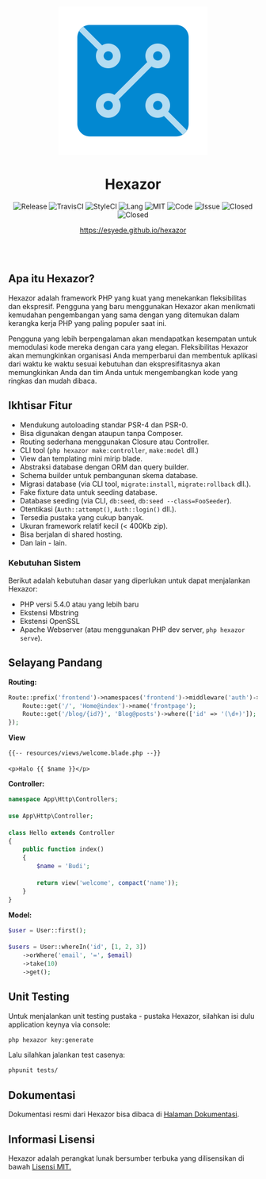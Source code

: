 <a id="readme"></a>

<p align="center">
  <img src="docs/_assets/images/logo.svg" alt="Hexazor"/>
</p>

<h1 align="center"> Hexazor</h1>
<p align="center">
	<img src="https://img.shields.io/github/v/release/esyede/hexazor?include_prereleases" alt="Release"/>
	<img src="https://travis-ci.org/esyede/hexazor.svg?branch=master" alt="TravisCI"/>
	<img src="https://github.styleci.io/repos/230306506/shield" alt="StyleCI"/>
	<img src="https://img.shields.io/github/languages/top/esyede/hexazor" alt="Lang"/>
	<img src="http://img.shields.io/:license-mit-blue.svg?style=flat-square" alt="MIT"/>
	<img src="https://img.shields.io/github/languages/code-size/esyede/hexazor" alt="Code"/>
	<img src="https://img.shields.io/github/issues-raw/esyede/hexazor" alt="Issue"/>
	<img src="https://img.shields.io/github/issues-closed/esyede/hexazor" alt="Closed"/>
	<img src="https://img.shields.io/github/issues-pr/esyede/hexazor" alt="Closed"/>
</p>
<p align="center">
	<a href="https://esyede.github.io/hexazor">https://esyede.github.io/hexazor</a>
</p>

<br>
<br>


## Apa itu Hexazor?

Hexazor adalah framework PHP yang kuat yang menekankan fleksibilitas dan ekspresif. Pengguna yang baru menggunakan Hexazor akan menikmati kemudahan pengembangan yang sama dengan yang ditemukan dalam kerangka kerja PHP yang paling populer saat ini.

Pengguna yang lebih berpengalaman akan mendapatkan kesempatan untuk memodulasi kode mereka dengan cara yang elegan. Fleksibilitas Hexazor akan memungkinkan organisasi Anda memperbarui dan membentuk aplikasi dari waktu ke waktu sesuai kebutuhan dan ekspresifitasnya akan memungkinkan Anda dan tim Anda untuk mengembangkan kode yang ringkas dan mudah dibaca.


## Ikhtisar Fitur

- Mendukung autoloading standar PSR-4 dan PSR-0.
- Bisa digunakan dengan ataupun tanpa Composer.
- Routing sederhana menggunakan Closure atau Controller.
- CLI tool (`php hexazor make:controller`, `make:model` dll.)
- View dan templating mini mirip blade.
- Abstraksi database dengan ORM dan query builder.
- Schema builder untuk pembangunan skema database.
- Migrasi database (via CLI tool, `migrate:install`, `migrate:rollback` dll.).
- Fake fixture data untuk seeding database.
- Database seeding (via CLI, `db:seed`, `db:seed --class=FooSeeder`).
- Otentikasi (`Auth::attempt()`, `Auth::login()` dll.).
- Tersedia pustaka yang cukup banyak.
- Ukuran framework relatif kecil (< 400Kb zip).
- Bisa berjalan di shared hosting.
- Dan lain - lain.


### Kebutuhan Sistem

Berikut adalah kebutuhan dasar yang diperlukan untuk dapat menjalankan Hexazor:

- PHP versi 5.4.0 atau yang lebih baru
- Ekstensi Mbstring
- Ekstensi OpenSSL
- Apache Webserver (atau menggunakan PHP dev server, `php hexazor serve`).


## Selayang Pandang

**Routing:**
```php
Route::prefix('frontend')->namespaces('frontend')->middleware('auth')->group(function () {
	Route::get('/', 'Home@index')->name('frontpage');
	Route::get('/blog/{id?}', 'Blog@posts')->where(['id' => '(\d+)']);
});
```

**View**
```blade
{{-- resources/views/welcome.blade.php --}}

<p>Halo {{ $name }}</p>
```


**Controller:**
```php
namespace App\Http\Controllers;

use App\Http\Controller;

class Hello extends Controller
{
	public function index()
	{
		$name = 'Budi';

		return view('welcome', compact('name'));
	}
}
```

**Model:**
```php
$user = User::first();

$users = User::whereIn('id', [1, 2, 3])
	->orWhere('email', '=', $email)
	->take(10)
	->get();
```

## Unit Testing

Untuk menjalankan unit testing pustaka - pustaka Hexazor, silahkan isi dulu application keynya via console:
```bash
php hexazor key:generate
```

Lalu silahkan jalankan test casenya:

```bash
phpunit tests/
```

## Dokumentasi

Dokumentasi resmi dari Hexazor bisa dibaca di [Halaman Dokumentasi](https://esyede.github.io/hexazor).


## Informasi Lisensi

Hexazor adalah perangkat lunak bersumber terbuka yang dilisensikan di bawah [Lisensi MIT.](http://www.opensource.org/licenses/mit-license.php)
